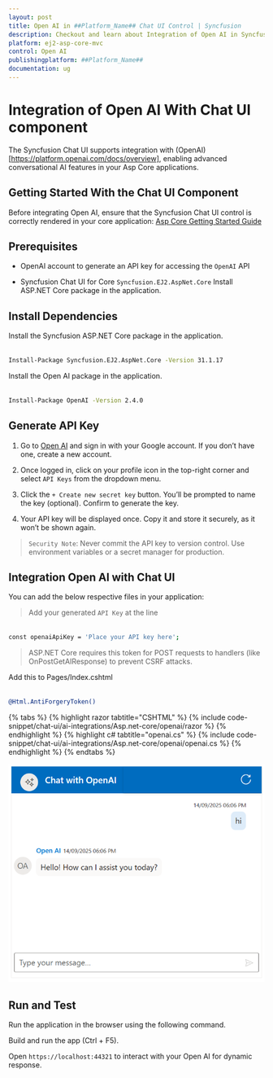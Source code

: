 ```yaml
---
layout: post
title: Open AI in ##Platform_Name## Chat UI Control | Syncfusion
description: Checkout and learn about Integration of Open AI in Syncfusion ##Platform_Name## Chat UI control of Syncfusion Essential JS 2 and more.
platform: ej2-asp-core-mvc
control: Open AI
publishingplatform: ##Platform_Name##
documentation: ug
---
```


# Integration of Open AI With Chat UI component 

The Syncfusion Chat UI supports integration with (OpenAI)[https://platform.openai.com/docs/overview], enabling advanced conversational AI features in your Asp Core applications.

## Getting Started With the Chat UI Component

Before integrating Open AI, ensure that the Syncfusion Chat UI control is correctly rendered in your core application:
[ Asp Core Getting Started Guide](../getting-started)

## Prerequisites

* OpenAI account to generate an API key for accessing the `OpenAI` API

* Syncfusion Chat UI for Core `Syncfusion.EJ2.AspNet.Core` Install ASP.NET Core package in the application.

## Install Dependencies

Install the Syncfusion ASP.NET Core package in the application.

```bash 

Install-Package Syncfusion.EJ2.AspNet.Core -Version 31.1.17

```

Install the Open AI package in the application.

```bash 

Install-Package OpenAI -Version 2.4.0

```


## Generate API Key

1. Go to [Open AI](https://platform.openai.com/docs/overview) and sign in with your Google account. If you don’t have one, create a new account. 

2. Once logged in, click on your profile icon in the top-right corner and select `API Keys` from the dropdown menu.  

3. Click the `+ Create new secret key` button. You’ll be prompted to name the key (optional). Confirm to generate the key.

4. Your API key will be displayed once. Copy it and store it securely, as it won’t be shown again.

> `Security Note`: Never commit the API key to version control. Use environment variables or a secret manager for production.

##  Integration Open AI with Chat UI

You can add the below respective files in your application:

> Add your generated `API Key` at the line 

```bash

const openaiApiKey = 'Place your API key here';  

```

> ASP.NET Core requires this token for POST requests to handlers (like OnPostGetAIResponse) to prevent CSRF attacks.

Add this to Pages/Index.cshtml

```bash

@Html.AntiForgeryToken()

```

{% tabs %}
{% highlight razor tabtitle="CSHTML" %}
{% include code-snippet/chat-ui/ai-integrations/Asp.net-core/openai/razor %}
{% endhighlight %}
{% highlight c# tabtitle="openai.cs" %}
{% include code-snippet/chat-ui/ai-integrations/Asp.net-core/openai/openai.cs %}
{% endhighlight %}
{% endtabs %}
  
![Open AI](../../images/openai.png)

## Run and Test 

Run the application in the browser using the following command.

Build and run the app (Ctrl + F5).

Open `https://localhost:44321` to interact with your Open AI for dynamic response.